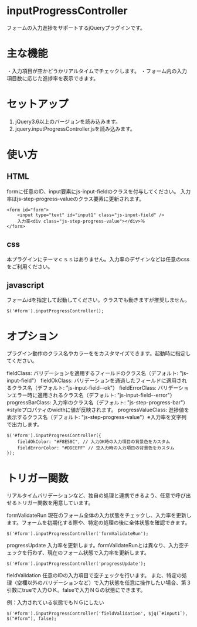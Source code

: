 # inputProgressController
フォームの入力進捗をサポートするjQueryプラグインです。

# 主な機能
・入力項目が空かどうかリアルタイムでチェックします。
・フォーム内の入力項目数に応じた進捗率を表示できます。

# セットアップ
1. jQuery3.6以上のバージョンを読み込みます。
2. jquery.inputProgressController.jsを読み込みます。

# 使い方

## HTML

formに任意のID、input要素にjs-input-fieldのクラスを付与してください。
入力率はjs-step-progress-valueのクラス要素に更新されます。

```
<form id="form">
    <input type="text" id="input1" class="js-input-field" />
	入力率<div class="js-step-progress-value"></div>％
</form>
```

## css

本プラグインにテーマｃｓｓはありません。入力率のデザインなどは任意のcssをご利用ください。

## javascript

フォームidを指定して起動してください。クラスでも動きますが推奨しません。

```
$('#form').inputProgressController();
```


# オプション

プラグイン動作のクラス名やカラーををカスタマイズできます。起動時に指定してください。

fieldClass: バリデーションを適用するフィールドのクラス名（デフォルト: "js-input-field"）
fieldOkClass: バリデーションを通過したフィールドに適用されるクラス名（デフォルト: "js-input-field--ok"）
fieldErrorClass: バリデーションエラー時に適用されるクラス名（デフォルト: "js-input-field--error"）
progressBarClass: 入力率のクラス名（デフォルト: "js-step-progress-bar"）※styleプロパティのwidthに値が反映されます。
progressValueClass: 進捗値を表示するクラス名（デフォルト: "js-step-progress-value"）※入力率を文字列で出力します。

```
$('#form').inputProgressController({
	fieldOkColor: "#F8E58C", // 入力OK時の入力項目の背景色をカスタム
	fieldErrorColor: "#DDEEFF" // 空入力時の入力項目の背景色をカスタム
});      
```

# トリガー関数

リアルタイムバリデーションなど、独自の処理と連携できるよう、任意で呼び出せるトリガー関数を用意しています。

formValidateRun
現在のフォーム全体の入力状態をチェックし、入力率を更新します。フォームを初期化する際や、特定の処理の後に全体状態を確認できます。
```
$('#form').inputProgressController('formValidateRun');
```
progressUpdate
入力率を更新します。formValidateRunとは異なり、入力空チェックを行わず、現在のフォーム状態で入力率を更新します。
```
$('#form').inputProgressController('progressUpdate');
```
fieldValidation
任意のIDの入力項目で空チェックを行います。
また、特定の処理（空欄以外のバリデーションなど）で入力状態を任意に操作したい場合、第３引数にtrueで入力ＯＫ。falseで入力ＮＧの状態にできます。

例：入力されている状態でもＮＧにしたい
```
$('#form').inputProgressController('fieldValidation', $jq(`#input1`), $("#form"), false);
```
